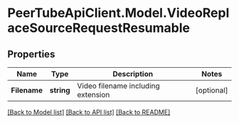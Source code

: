 # PeerTubeApiClient.Model.VideoReplaceSourceRequestResumable

## Properties

Name | Type | Description | Notes
------------ | ------------- | ------------- | -------------
**Filename** | **string** | Video filename including extension | [optional] 

[[Back to Model list]](../README.md#documentation-for-models) [[Back to API list]](../README.md#documentation-for-api-endpoints) [[Back to README]](../README.md)

